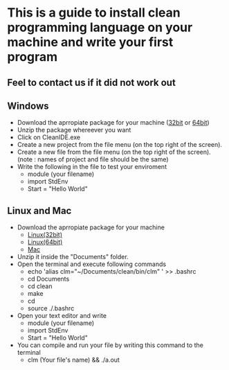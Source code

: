 # This is a guide to install clean programming language on your machine and write your first program

## Feel to contact us if it did not work out

## Windows
- Download the aprropiate package for your machine ([32bit](https://ftp.cs.ru.nl/Clean/Clean30/windows/Clean_3.0_32.zip) or [64bit](https://ftp.cs.ru.nl/Clean/Clean30/windows/Clean_3.0_64.zip))
- Unzip the package whereever you want
- Click on CleanIDE.exe
- Create a new project from the file menu (on the top right of the screen).
- Create a new file from the file menu (on the top right of the screen). (note : names of project and file should be the same)
- Write the following in the file to test your enviroment
  - module (your filename)
  - import StdEnv
   - Start = "Hello World"
## Linux and Mac
- Download the aprropiate package for your machine
  - [Linux(32bit)](https://ftp.cs.ru.nl/Clean/Clean30/linux/clean3.0_32.tar.gz)
  - [Linux(64bit)](https://ftp.cs.ru.nl/Clean/Clean30/linux/clean3.0_64.tar.gz)
  - [Mac](https://ftp.cs.ru.nl/Clean/Clean30/macosx/clean3.0.zip)
- Unzip it inside the "Documents" folder.
- Open the terminal and execute following commands
  - echo 'alias clm="~/Documents/clean/bin/clm" ' >> .bashrc
  - cd Documents
  - cd clean
  - make
  - cd
  - source ./.bashrc
 - Open your text editor and write
    - module (your filename)
    - import StdEnv
    - Start = "Hello World"
 - You can compile and run your file by writing this command to the terminal
    - clm (Your file's name) && ./a.out
